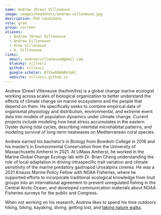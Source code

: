 ```yaml
---
name: Andrew (Drew) Villeneuve
image: images/headshots/andrew-villeneuve.jpg
description: PhD Candidate
role: grad
group: current
aliases:
  - Andrew (Drew) Villeneuve
  - Andrew Villeneuve
  - Drew Villeneuve
  - A. Villeneuve
links:
  email: andrewrvilleneuve@gmail.com
  bluesky: villesci
  github: villesci
  google-scholar: BJlkwh0AAAAJ&hl
  website: villesci.github.io
---
```


Andrew (Drew) Villeneuve (he/him/his) is a global change marine ecologist working across scales of biological organization to better understand the effects of climate change on marine ecosystems and the people that depend on them. He specifically seeks to combine empirical data of organismal physiology and distribution, environmental, and extreme event data into models of population dynamics under climate change. Current projects include modeling how heat stress accumulates in the eastern Oyster during tidal cycles, describing intertidal microhabitat patterns, and modeling survival of long-term heatwaves on Mediterranean coral species. 

Andrew earned his bachelor’s in Biology from Bowdoin College in 2016 and his master’s in Environmental Conservation from the University of Massachusetts Amherst in 2021. At UMass Amherst, he worked in the Marine Global Change Ecology lab with Dr. Brian Cheng understanding the role of local adaptation in driving intraspecific trait variation and climate sensitivity of the marine predatory gastropod Urosalpinx cinerea. He was a 2021 Knauss Marine Policy Fellow with NOAA Fisheries, where he supported efforts to incorporate traditional ecological knowledge from Inuit groups into an international agreement to prevent unregulated fishing in the Central Arctic Ocean, and developed communication materials about NOAA Fisheries surveys for the public and Congress. 

When not working on his research, Andrew likes to spend his time outdoors hiking, biking, kayaking, diving, getting lost, and [taking nature walks](https://www.inaturalist.org/people/1160923). 
